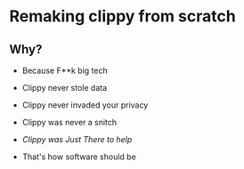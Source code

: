 # Remaking clippy from scratch

## Why?

- Because F**k big tech
- Clippy never stole data
- Clippy never invaded your privacy
- Clippy was never a snitch

- *Clippy was Just There to help*
- That's how software should be
